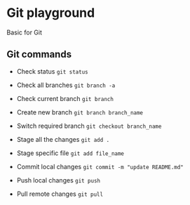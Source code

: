 # Git playground

Basic for Git

## Git commands

- Check status
  `git status`

- Check all branches
  `git branch -a`

- Check current branch
  `git branch`

- Create new branch
  `git branch branch_name`

- Switch required branch
  `git checkout branch_name`

- Stage all the changes
  `git add .`

- Stage specific file
  `git add file_name`

- Commit local changes
  `git commit -m "update README.md"`

- Push local changes
  `git push`

- Pull remote changes
  `git pull`
